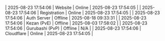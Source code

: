 | 2025-08-23 17:54:06 | Website | Online | 2025-08-23 17:54:05 |
| 2025-08-23 17:54:06 | Registration | Online | 2025-08-23 17:54:05 |
| 2025-08-23 17:54:06 | Auth Server | Offline | 2025-08-18 09:33:31 |
| 2025-08-23 17:54:06 | Kezan (PvE) | Offline | 2025-08-03 17:58:02 |
| 2025-08-23 17:54:06 | Gurubashi (PvP) | Offline | N/A |
| 2025-08-23 17:54:06 | Cloudflare | Online | 2025-08-23 17:54:05 |
